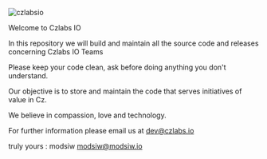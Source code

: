 
![czlabsio](https://user-images.githubusercontent.com/29111227/207590072-0ca7f387-b9d5-4882-a01d-56a2a2f13bcd.png)



Welcome to Czlabs IO

In this repository we will build and maintain all the source code and releases concerning Czlabs IO Teams


Please keep your code clean, ask before doing anything you don't understand. 

Our objective is to store and maintain the code that serves initiatives of value in Cz.






We believe in compassion, love and technology.


For further information please email us at dev@czlabs.io

truly yours : modsiw
modsiw@modsiw.io




